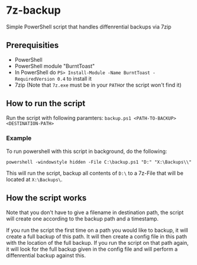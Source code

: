 # 7z-backup
Simple PowerShell script that handles diffenrential backups via 7zip

## Prerequisities
* PowerShell
* PowerShell module "BurntToast"
 * In PowerShell do `PS> Install-Module -Name BurntToast -RequiredVersion 0.4` to install it
* 7zip (Note that `7z.exe` must be in your `PATH`or the script won't find it)

## How to run the script
Run the script with following paramters:
`backup.ps1 <PATH-TO-BACKUP> <DESTINATION-PATH>`

### Example
To run powershell with this script in background, do the following:

`powershell -windowstyle hidden -File C:\backup.ps1 "D:" "X:\Backups\\"`

This will run the script, backup all contents of `D:\` to a 7z-File that will be located at `X:\Backups\`.

## How the script works
Note that you don't have to give a filename in destination path, the script will create one according to the backup path and a timestamp.

If you run the script the first time on a path you would like to backup, it will create a full backup of this path. It will then create a config file in this path with the location of the full backup.
If you run the script on that path again, it will look for the full backup given in the config file and will perform a diffenrential backup against this.

